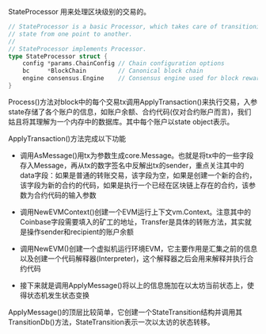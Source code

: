 StateProcessor 用来处理区块级别的交易的。

```go
// StateProcessor is a basic Processor, which takes care of transitioning
// state from one point to another.
//
// StateProcessor implements Processor.
type StateProcessor struct {
    config *params.ChainConfig // Chain configuration options
    bc     *BlockChain         // Canonical block chain
    engine consensus.Engine    // Consensus engine used for block rewards
}
```

Process\(\)方法对block中的每个交易tx调用ApplyTransaction\(\)来执行交易，入参state存储了各个账户的信息，如账户余额、合约代码\(仅对合约账户而言\)，我们姑且将其理解为一个内存中的数据库。其中每个账户以state object表示。

ApplyTransaction\(\)方法完成以下功能



* 调用AsMessage\(\)用tx为参数生成core.Message。也就是将tx中的一些字段存入Message，再从tx的数字签名中反解出tx的sender，重点关注其中的data字段：如果是普通的转账交易，该字段为空，如果是创建一个新的合约，该字段为新的合约的代码，如果是执行一个已经在区块链上存在的合约，该参数为合约代码的输入参数

* 调用NewEVMContext\(\)创建一个EVM运行上下文vm.Context。注意其中的Coinbase字段需要填入的矿工的地址，Transfer是具体的转账方法，其实就是操作sender和recipient的账户余额

* 调用NewEVM\(\)创建一个虚拟机运行环境EVM，它主要作用是汇集之前的信息以及创建一个代码解释器\(Interpreter\)，这个解释器之后会用来解释并执行合约代码

* 接下来就是调用ApplyMessage\(\)将以上的信息施加在以太坊当前状态上，使得状态机发生状态变换

ApplyMessage\(\)的顶层比较简单，它创建一个StateTransition结构并调用其TransitionDb\(\)方法，StateTransition表示一次以太访的状态转移。

